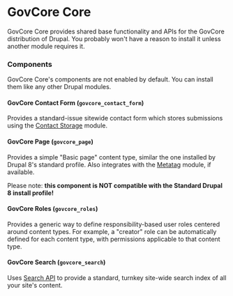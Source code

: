 # GovCore Core
GovCore Core provides shared base functionality and APIs for the GovCore
distribution of Drupal. You probably won't have a reason to install it unless
another module requires it.

### Components
GovCore Core's components are not enabled by default. You can install them
like any other Drupal modules.

#### GovCore Contact Form (`govcore_contact_form`)
Provides a standard-issue sitewide contact form which stores submissions using
the [Contact Storage](https://drupal.org/project/contact_storage) module.

#### GovCore Page (`govcore_page`)
Provides a simple "Basic page" content type, similar the one installed by
Drupal 8's standard profile. Also integrates with the
[Metatag](https://drupal.org/project/metatag) module, if available.

Please note: **this component is NOT compatible with the Standard Drupal 8
install profile!**

#### GovCore Roles (`govcore_roles`)
Provides a generic way to define responsibility-based user roles centered
around content types. For example, a "creator" role can be automatically
defined for each content type, with permissions applicable to that content
type.

#### GovCore Search (`govcore_search`)
Uses [Search API](https://drupal.org/project/search_api) to provide a standard,
turnkey site-wide search index of all your site's content.
